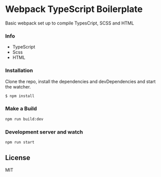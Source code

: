 # Webpack TypeScript Boilerplate

Basic webpack set up to compile TypesCript, SCSS and HTML

### Info
 - TypeScript
 - Scss
 - HTML

### Installation

Clone the repo, install the dependencies and devDependencies and start the watcher.

```sh
$ npm install
```
### Make a Build
```bash
npm run build:dev
```
### Development server and watch

```bash
npm run start
```
License
----

MIT
